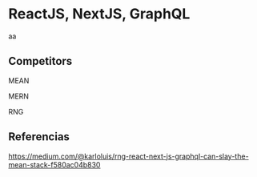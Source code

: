 # ReactJS, NextJS, GraphQL

aa

## Competitors

MEAN

MERN

RNG

## Referencias

https://medium.com/@karloluis/rng-react-next-js-graphql-can-slay-the-mean-stack-f580ac04b830



